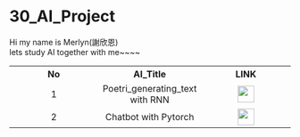 # 30_AI_Project
Hi my name is Merlyn(謝欣恩) <br>
lets study AI together with me~~~~

<table align="center" style="text-align: center; margin-left: auto; margin-right: auto;">
  <tr>
    <th style="width: 33.33%;">No</th>
    <th style="width: 33.33%;">AI_Title</th>
    <th style="width: 33.33%;">LINK</th>
  </tr>
  <tr>
    <td style="width: 33.33%;">1</td>
    <td style="width: 33.33%;">Poetri_generating_text with RNN</td>
    <td style="width: 33.33%;">
      <a href="https://github.com/MerlynCoding/poetic_texts">
        <img src="https://tse1.mm.bing.net/th/id/OIG4.UDJI9JL455q_smLmM23a?pid=ImgGn" height="30" width="30" />
      </a>
    </td>
  </tr>
  <tr>
    <td style="width: 33.33%;">2</td>
    <td style="width: 33.33%;">Chatbot with Pytorch</td>
    <td style="width: 33.33%;">
      <a href="https://github.com/MerlynCoding/chatbot-with-pytorch">
        <img src="https://tse1.mm.bing.net/th/id/OIG4.UDJI9JL455q_smLmM23a?pid=ImgGn" height="30" width="30" />
      </a>
    </td>
  </tr>
</table>

